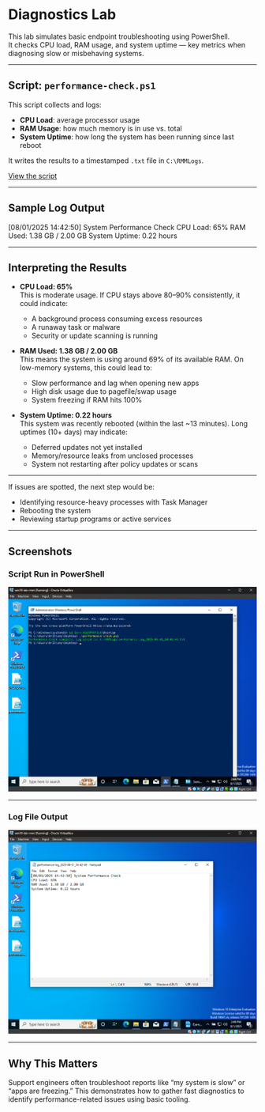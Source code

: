 # Diagnostics Lab

This lab simulates basic endpoint troubleshooting using PowerShell.  
It checks CPU load, RAM usage, and system uptime — key metrics when diagnosing slow or misbehaving systems.

---

## Script: `performance-check.ps1`

This script collects and logs:
- **CPU Load**: average processor usage
- **RAM Usage**: how much memory is in use vs. total
- **System Uptime**: how long the system has been running since last reboot

It writes the results to a timestamped `.txt` file in `C:\RMMLogs`.

[View the script](./performance-check.ps1)

---

## Sample Log Output
[08/01/2025 14:42:50] System Performance Check
CPU Load: 65%
RAM Used: 1.38 GB / 2.00 GB
System Uptime: 0.22 hours

---

## Interpreting the Results

- **CPU Load: 65%**  
  This is moderate usage. If CPU stays above 80–90% consistently, it could indicate:
  - A background process consuming excess resources
  - A runaway task or malware
  - Security or update scanning is running

- **RAM Used: 1.38 GB / 2.00 GB**  
  This means the system is using around 69% of its available RAM. On low-memory systems, this could lead to:
  - Slow performance and lag when opening new apps
  - High disk usage due to pagefile/swap usage
  - System freezing if RAM hits 100%

- **System Uptime: 0.22 hours**  
  This system was recently rebooted (within the last ~13 minutes). Long uptimes (10+ days) may indicate:
  - Deferred updates not yet installed
  - Memory/resource leaks from unclosed processes
  - System not restarting after policy updates or scans

---

If issues are spotted, the next step would be:
- Identifying resource-heavy processes with Task Manager
- Rebooting the system
- Reviewing startup programs or active services

---

## Screenshots

### Script Run in PowerShell

![Script run](./run-diagnostics-script.png)

---

### Log File Output

![Log output](./performance-log-output.png)

---

## Why This Matters

Support engineers often troubleshoot reports like “my system is slow” or “apps are freezing.” This demonstrates how to gather fast diagnostics to identify performance-related issues using basic tooling.

